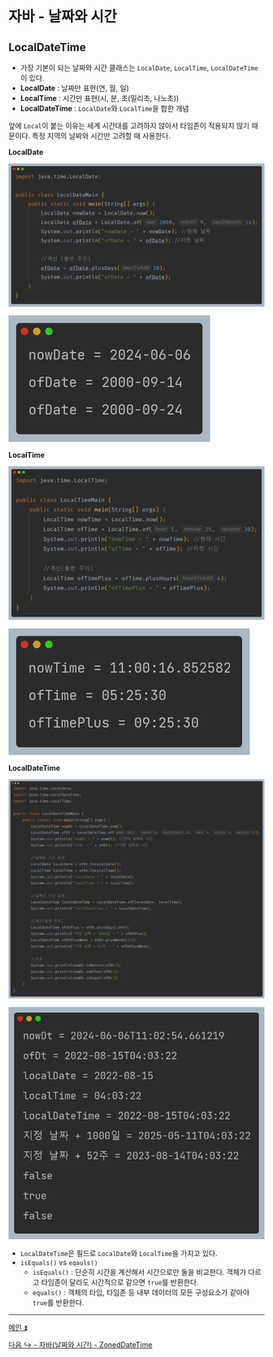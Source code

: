 # 자바 - 날짜와 시간

## LocalDateTime

- 가장 기본이 되는 날짜와 시간 클래스는 `LocalDate`, `LocalTime`, `LocalDateTime`이 있다.
- **LocalDate** : 날짜만 표현(연, 월, 일)
- **LocalTime** : 시간만 표현(시, 분, 초(밀리초, 나노초))
- **LocalDateTime** : `LocalDate`와 `LocalTime`을 합한 개념

앞에 `Local`이 붙는 이유는 세계 시간대를 고려하지 않아서 타임존이 적용되지 않기 때문이다. 특정 지역의 날짜와 시간만 고려할 때 사용한다.

**LocalDate**

![img.png](image/img.png)

![img_1.png](image/img_1.png)

**LocalTime**

![img_2.png](image/img_2.png)

![img_3.png](image/img_3.png)

**LocalDateTime**

![img_4.png](image/img_4.png)

![img_5.png](image/img_5.png)

- `LocalDateTime`은 필드로 `LocalDate`와 `LocalTime`을 가지고 있다.
- `isEquals()` vs `eqauls()`
  - `isEquals()` : 단순히 시간을 계산해서 시간으로만 둘을 비교한다. 객체가 다르고 타임존이 달라도 시간적으로 같으면 `true`를 반환한다.
  - `equals()` : 객체의 타입, 타임존 등 내부 데이터의 모든 구성요소가 같아야 `true`를 반환한다.

---

[메인 ⏫](https://github.com/genesis12345678/TIL/blob/main/Java/mid_1/Main.md)

[다음 ↪️ - 자바(날짜와 시간) - ZonedDateTime](https://github.com/genesis12345678/TIL/blob/main/Java/mid_1/time/ZonedDateTime.md)